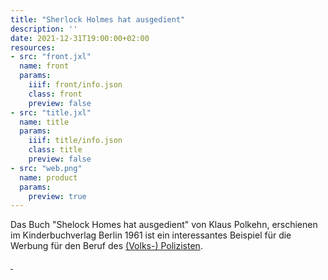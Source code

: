 ```yaml
---
title: "Sherlock Holmes hat ausgedient"
description: ''
date: 2021-12-31T19:00:00+02:00
resources:
- src: "front.jxl"
  name: front
  params:
    iiif: front/info.json
    class: front
    preview: false
- src: "title.jxl"
  name: title
  params:
    iiif: title/info.json
    class: title
    preview: false
- src: "web.png"
  name: product
  params:
    preview: true
---
```

Das Buch "Shelock Homes hat ausgedient" von Klaus Polkehn, erschienen im Kinderbuchverlag Berlin 1961 ist ein interessantes Beispiel für die Werbung für den Beruf des [(Volks-) Polizisten](https://de.wikipedia.org/wiki/Deutsche_Volkspolizei).

<a class="worldcat" href="https://worldcat.org/de/title/73641149">&nbsp;</a>
